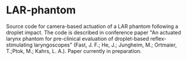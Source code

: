 # LAR-phantom
Source code for camera-based actuation of a LAR phantom following a droplet impact.
The code is described in conference paper "An actuated larynx phantom for pre-clinical evaluation of droplet-based reflex-stimulating laryngoscopes" (Fast, J. F.; He, J.; Jungheim, M.; Ortmaier, T.;Ptok, M.; Kahrs, L. A.). Paper currently in preparation.
